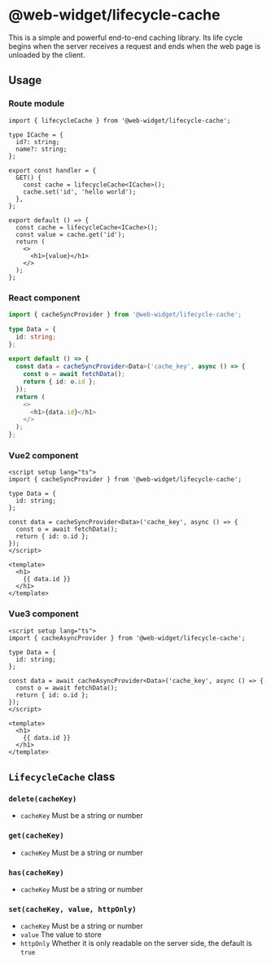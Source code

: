 # @web-widget/lifecycle-cache

This is a simple and powerful end-to-end caching library. Its life cycle begins when the server receives a request and ends when the web page is unloaded by the client.

## Usage

### Route module

```tsx
import { lifecycleCache } from '@web-widget/lifecycle-cache';

type ICache = {
  id?: string;
  name?: string;
};

export const handler = {
  GET() {
    const cache = lifecycleCache<ICache>();
    cache.set('id', 'hello world');
  },
};

export default () => {
  const cache = lifecycleCache<ICache>();
  const value = cache.get('id');
  return (
    <>
      <h1>{value}</h1>
    </>
  );
};
```

### React component

```ts
import { cacheSyncProvider } from '@web-widget/lifecycle-cache';

type Data = {
  id: string;
};

export default () => {
  const data = cacheSyncProvider<Data>('cache_key', async () => {
    const o = await fetchData();
    return { id: o.id };
  });
  return (
    <>
      <h1>{data.id}</h1>
    </>
  );
};
```

### Vue2 component

```vue
<script setup lang="ts">
import { cacheSyncProvider } from '@web-widget/lifecycle-cache';

type Data = {
  id: string;
};

const data = cacheSyncProvider<Data>('cache_key', async () => {
  const o = await fetchData();
  return { id: o.id };
});
</script>

<template>
  <h1>
    {{ data.id }}
  </h1>
</template>
```

### Vue3 component

```vue
<script setup lang="ts">
import { cacheAsyncProvider } from '@web-widget/lifecycle-cache';

type Data = {
  id: string;
};

const data = await cacheAsyncProvider<Data>('cache_key', async () => {
  const o = await fetchData();
  return { id: o.id };
});
</script>

<template>
  <h1>
    {{ data.id }}
  </h1>
</template>
```

## `LifecycleCache` class

### `delete(cacheKey)`

- `cacheKey` Must be a string or number

### `get(cacheKey)`

- `cacheKey` Must be a string or number

### `has(cacheKey)`

- `cacheKey` Must be a string or number

### `set(cacheKey, value, httpOnly)`

- `cacheKey` Must be a string or number
- `value` The value to store
- `httpOnly` Whether it is only readable on the server side, the default is `true`
